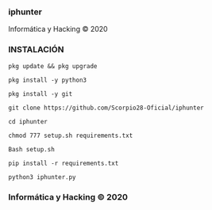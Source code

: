 ### iphunter
Informática y Hacking © 2020

### INSTALACIÓN

```
pkg update && pkg upgrade 

pkg install -y python3

pkg install -y git

git clone https://github.com/Scorpio28-Oficial/iphunter

cd iphunter

chmod 777 setup.sh requirements.txt

Bash setup.sh

pip install -r requirements.txt

python3 iphunter.py
```

### Informática y Hacking © 2020
